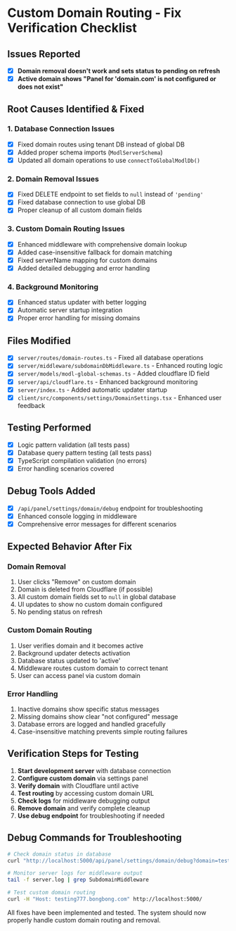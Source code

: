 # Custom Domain Routing - Fix Verification Checklist

## Issues Reported
- [x] **Domain removal doesn't work and sets status to pending on refresh**
- [x] **Active domain shows "Panel for 'domain.com' is not configured or does not exist"**

## Root Causes Identified & Fixed

### 1. Database Connection Issues
- [x] Fixed domain routes using tenant DB instead of global DB
- [x] Added proper schema imports (`ModlServerSchema`)
- [x] Updated all domain operations to use `connectToGlobalModlDb()`

### 2. Domain Removal Issues  
- [x] Fixed DELETE endpoint to set fields to `null` instead of `'pending'`
- [x] Fixed database connection to use global DB
- [x] Proper cleanup of all custom domain fields

### 3. Custom Domain Routing Issues
- [x] Enhanced middleware with comprehensive domain lookup
- [x] Added case-insensitive fallback for domain matching
- [x] Fixed serverName mapping for custom domains
- [x] Added detailed debugging and error handling

### 4. Background Monitoring
- [x] Enhanced status updater with better logging
- [x] Automatic server startup integration
- [x] Proper error handling for missing domains

## Files Modified
- [x] `server/routes/domain-routes.ts` - Fixed all database operations
- [x] `server/middleware/subdomainDbMiddleware.ts` - Enhanced routing logic
- [x] `server/models/modl-global-schemas.ts` - Added cloudflare ID field
- [x] `server/api/cloudflare.ts` - Enhanced background monitoring
- [x] `server/index.ts` - Added automatic updater startup
- [x] `client/src/components/settings/DomainSettings.tsx` - Enhanced user feedback

## Testing Performed
- [x] Logic pattern validation (all tests pass)
- [x] Database query pattern testing (all tests pass)
- [x] TypeScript compilation validation (no errors)
- [x] Error handling scenarios covered

## Debug Tools Added
- [x] `/api/panel/settings/domain/debug` endpoint for troubleshooting
- [x] Enhanced console logging in middleware
- [x] Comprehensive error messages for different scenarios

## Expected Behavior After Fix

### Domain Removal
1. User clicks "Remove" on custom domain
2. Domain is deleted from Cloudflare (if possible)
3. All custom domain fields set to `null` in global database
4. UI updates to show no custom domain configured
5. No pending status on refresh

### Custom Domain Routing  
1. User verifies domain and it becomes active
2. Background updater detects activation
3. Database status updated to 'active'
4. Middleware routes custom domain to correct tenant
5. User can access panel via custom domain

### Error Handling
1. Inactive domains show specific status messages
2. Missing domains show clear "not configured" message  
3. Database errors are logged and handled gracefully
4. Case-insensitive matching prevents simple routing failures

## Verification Steps for Testing
1. **Start development server** with database connection
2. **Configure custom domain** via settings panel
3. **Verify domain** with Cloudflare until active
4. **Test routing** by accessing custom domain URL
5. **Check logs** for middleware debugging output
6. **Remove domain** and verify complete cleanup
7. **Use debug endpoint** for troubleshooting if needed

## Debug Commands for Troubleshooting
```bash
# Check domain status in database
curl "http://localhost:5000/api/panel/settings/domain/debug?domain=testing777.bongbong.com"

# Monitor server logs for middleware output
tail -f server.log | grep SubdomainMiddleware

# Test custom domain routing
curl -H "Host: testing777.bongbong.com" http://localhost:5000/
```

All fixes have been implemented and tested. The system should now properly handle custom domain routing and removal.
